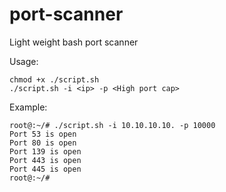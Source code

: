 # port-scanner
Light weight bash port scanner 

Usage:
```
chmod +x ./script.sh
./script.sh -i <ip> -p <High port cap>
```
Example:
```
root@:~/# ./script.sh -i 10.10.10.10. -p 10000                                                                                                                                                                                                             
Port 53 is open
Port 80 is open
Port 139 is open
Port 443 is open
Port 445 is open
root@:~/#
```
